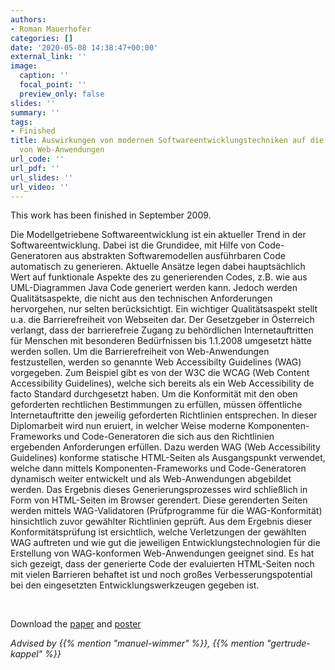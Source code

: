 ```yaml
---
authors:
- Roman Mauerhofer
categories: []
date: '2020-05-08 14:38:47+00:00'
external_link: ''
image:
  caption: ''
  focal_point: ''
  preview_only: false
slides: ''
summary: ''
tags:
- Finished
title: Auswirkungen von modernen Softwareentwicklungstechniken auf die Barrierefreiheit
  von Web-Anwendungen
url_code: ''
url_pdf: ''
url_slides: ''
url_video: ''
---
```


This work has been finished in September 2009.

Die Modellgetriebene Softwareentwicklung ist ein aktueller Trend in der Softwareentwicklung. Dabei ist die Grundidee, mit Hilfe von Code-Generatoren aus abstrakten Softwaremodellen ausführbaren Code automatisch zu generieren. Aktuelle Ansätze legen dabei hauptsächlich Wert auf funktionale Aspekte des zu generierenden Codes, z.B. wie aus UML-Diagrammen Java Code generiert werden kann. Jedoch werden Qualitätsaspekte, die nicht aus den technischen Anforderungen hervorgehen, nur selten berücksichtigt. Ein wichtiger Qualitätsaspekt stellt u.a. die Barrierefreiheit von Webseiten dar. Der Gesetzgeber in Österreich verlangt, dass der barrierefreie Zugang zu behördlichen Internetauftritten für Menschen mit besonderen Bedürfnissen bis 1.1.2008 umgesetzt hätte werden sollen. Um die Barrierefreiheit von Web-Anwendungen festzustellen, werden so genannte Web Accessibilty Guidelines (WAG) vorgegeben. Zum Beispiel gibt es von der W3C die WCAG (Web Content Accessibility Guidelines), welche sich bereits als ein Web Accessibility de facto Standard durchgesetzt haben. Um die Konformität mit den oben geforderten rechtlichen Bestimmungen zu erfüllen, müssen öffentliche Internetauftritte den jeweilig geforderten Richtlinien entsprechen. In dieser Diplomarbeit wird nun eruiert, in welcher Weise moderne Komponenten-Frameworks und Code-Generatoren die sich aus den Richtlinien ergebenden Anforderungen erfüllen. Dazu werden WAG (Web Accessibility Guidelines) konforme statische HTML-Seiten als Ausgangspunkt verwendet, welche dann mittels Komponenten-Frameworks und Code-Generatoren dynamisch weiter entwickelt und als Web-Anwendungen abgebildet werden. Das Ergebnis dieses Generierungsprozesses wird schließlich in Form von HTML-Seiten im Browser gerendert. Diese gerenderten Seiten werden mittels WAG-Validatoren (Prüfprogramme für die WAG-Konformität) hinsichtlich zuvor gewählter Richtlinien geprüft. Aus dem Ergebnis dieser Konformitätsprüfung ist ersichtlich, welche Verletzungen der gewählten WAG auftreten und wie gut die jeweiligen Entwicklungstechnologien für die Erstellung von WAG-konformen Web-Anwendungen geeignet sind. Es hat sich gezeigt, dass der generierte Code der evaluierten HTML-Seiten noch mit vielen Barrieren behaftet ist und noch großes Verbesserungspotential bei den eingesetzten Entwicklungswerkzeugen gegeben ist.

&nbsp;

 Download the [paper](https://www.big.tuwien.ac.at/app/uploads/2016/10/Mauerhofer_papers.pdf) and [poster](https://www.big.tuwien.ac.at/app/uploads/2016/10/Mauerhofer_poster.pdf)

*Advised by {{% mention "manuel-wimmer" %}}, {{% mention "gertrude-kappel" %}}*